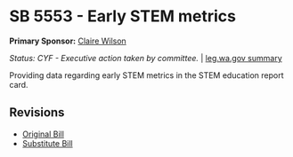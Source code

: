 # SB 5553 - Early STEM metrics
**Primary Sponsor:** [Claire Wilson](/person/leg/wilson_cl.md)

*Status: CYF - Executive action taken by committee.* | [leg.wa.gov summary](https://app.leg.wa.gov/billsummary?BillNumber=5553&Year=2021)

Providing data regarding early STEM metrics in the STEM education report card.

## Revisions
* [Original Bill](1/)
* [Substitute Bill](S/)